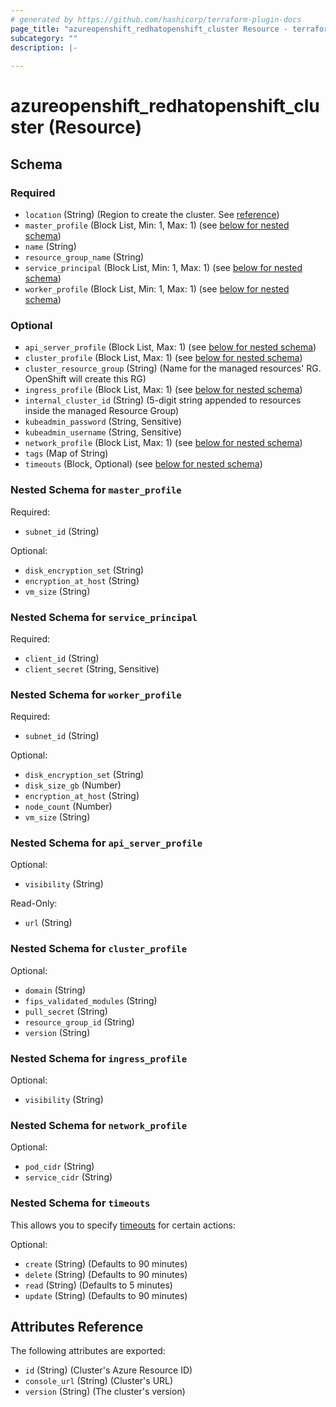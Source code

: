 ```yaml
---
# generated by https://github.com/hashicorp/terraform-plugin-docs
page_title: "azureopenshift_redhatopenshift_cluster Resource - terraform-provider-azureopenshift"
subcategory: ""
description: |-
  
---
```


# azureopenshift_redhatopenshift_cluster (Resource)





<!-- schema generated by tfplugindocs -->
## Schema

### Required

- `location` (String) (Region to create the cluster. See [reference](https://azure.microsoft.com/en-us/explore/global-infrastructure/products-by-region/?products=openshift))
- `master_profile` (Block List, Min: 1, Max: 1) (see [below for nested schema](#nestedblock--master_profile))
- `name` (String)
- `resource_group_name` (String)
- `service_principal` (Block List, Min: 1, Max: 1) (see [below for nested schema](#nestedblock--service_principal))
- `worker_profile` (Block List, Min: 1, Max: 1) (see [below for nested schema](#nestedblock--worker_profile))

### Optional

- `api_server_profile` (Block List, Max: 1) (see [below for nested schema](#nestedblock--api_server_profile))
- `cluster_profile` (Block List, Max: 1) (see [below for nested schema](#nestedblock--cluster_profile))
- `cluster_resource_group` (String) (Name for the managed resources' RG. OpenShift will create this RG)
- `ingress_profile` (Block List, Max: 1) (see [below for nested schema](#nestedblock--ingress_profile))
- `internal_cluster_id` (String) (5-digit string appended to resources inside the managed Resource Group)
- `kubeadmin_password` (String, Sensitive)
- `kubeadmin_username` (String, Sensitive)
- `network_profile` (Block List, Max: 1) (see [below for nested schema](#nestedblock--network_profile))
- `tags` (Map of String)
- `timeouts` (Block, Optional) (see [below for nested schema](#nestedblock--timeouts))

<a id="nestedblock--master_profile"></a>
### Nested Schema for `master_profile`

Required:

- `subnet_id` (String)

Optional:

- `disk_encryption_set` (String)
- `encryption_at_host` (String)
- `vm_size` (String)


<a id="nestedblock--service_principal"></a>
### Nested Schema for `service_principal`

Required:

- `client_id` (String)
- `client_secret` (String, Sensitive)


<a id="nestedblock--worker_profile"></a>
### Nested Schema for `worker_profile`

Required:

- `subnet_id` (String)

Optional:

- `disk_encryption_set` (String)
- `disk_size_gb` (Number)
- `encryption_at_host` (String)
- `node_count` (Number)
- `vm_size` (String)


<a id="nestedblock--api_server_profile"></a>
### Nested Schema for `api_server_profile`

Optional:

- `visibility` (String)

Read-Only:

- `url` (String)


<a id="nestedblock--cluster_profile"></a>
### Nested Schema for `cluster_profile`

Optional:

- `domain` (String)
- `fips_validated_modules` (String)
- `pull_secret` (String)
- `resource_group_id` (String)
- `version` (String)


<a id="nestedblock--ingress_profile"></a>
### Nested Schema for `ingress_profile`

Optional:

- `visibility` (String)


<a id="nestedblock--network_profile"></a>
### Nested Schema for `network_profile`

Optional:

- `pod_cidr` (String)
- `service_cidr` (String)


<a id="nestedblock--timeouts"></a>
### Nested Schema for `timeouts`

This allows you to specify [timeouts](https://developer.hashicorp.com/terraform/language/resources#timeouts) for certain actions:

Optional:

- `create` (String) (Defaults to 90 minutes)
- `delete` (String) (Defaults to 90 minutes)
- `read` (String) (Defaults to 5 minutes)
- `update` (String) (Defaults to 90 minutes)

<a id="attributes"></a>
## Attributes Reference

The following attributes are exported:

- `id` (String) (Cluster's Azure Resource ID)
- `console_url` (String) (Cluster's URL)
- `version` (String) (The cluster's version)

